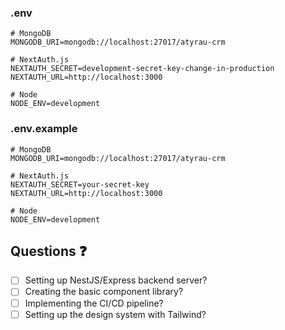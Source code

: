 ### .env

```
# MongoDB
MONGODB_URI=mongodb://localhost:27017/atyrau-crm

# NextAuth.js
NEXTAUTH_SECRET=development-secret-key-change-in-production
NEXTAUTH_URL=http://localhost:3000

# Node
NODE_ENV=development
```

### .env.example

```
# MongoDB
MONGODB_URI=mongodb://localhost:27017/atyrau-crm

# NextAuth.js
NEXTAUTH_SECRET=your-secret-key
NEXTAUTH_URL=http://localhost:3000

# Node
NODE_ENV=development
```

## Questions ❓

- [ ] Setting up NestJS/Express backend server?
- [ ] Creating the basic component library?
- [ ] Implementing the CI/CD pipeline?
- [ ] Setting up the design system with Tailwind?
